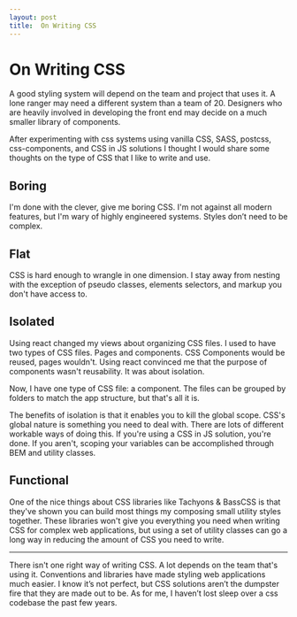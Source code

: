 ```yaml
---
layout: post
title:  On Writing CSS
---
```


# On Writing CSS
A good styling system will depend on the team and project that uses it. A lone ranger may need a different system than a team of 20. Designers who are heavily involved in developing the front end may decide on a much smaller library of components.

After experimenting with css systems using vanilla CSS, SASS, postcss, css-components, and CSS in JS solutions I thought I would share some thoughts on the type of CSS that I like to write and use.

## Boring
I'm done with the clever, give me boring CSS.
I'm not against all modern features, but I'm wary of highly engineered systems. Styles don’t need to be complex.

## Flat
CSS is hard enough to wrangle in one dimension. I stay away from nesting with the exception of pseudo classes, elements selectors, and markup you don't have access to.

## Isolated
Using react changed my views about organizing CSS files.
I used to have two types of CSS files. Pages and components. CSS Components would be reused, pages wouldn't. Using react convinced me that the purpose of components wasn't reusability. It was about isolation.

Now, I have one type of CSS file: a component. The files can be grouped by folders to match the app structure, but that's all it is.

The benefits of isolation is that it enables you to kill the global scope. CSS's global nature is something you need to deal with. There are lots of different workable ways of doing this. If you're using a CSS in JS solution, you're done. If you aren't, scoping your variables can be accomplished through BEM and utility classes.

## Functional
One of the nice things about CSS libraries like Tachyons & BassCSS is that they've shown you can build most things my composing small utility styles together. These libraries won't give you everything you need when writing CSS for complex web applications, but using a set of utility classes can go a long way in reducing the amount of CSS you need to write.

<hr>

There isn't one right way of writing CSS. A lot depends on the team that's using it. Conventions and libraries have made styling web applications much easier. I know it’s not perfect, but CSS solutions aren’t the dumpster fire that they are made out to be. As for me, I haven’t lost sleep over a css codebase the past few years.
